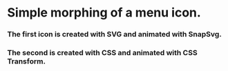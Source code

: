 # Simple morphing of a menu icon. #

### The first icon is created with SVG and animated with SnapSvg.
### The second is created with CSS and animated with CSS Transform. ###